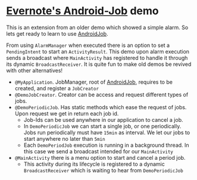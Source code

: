 # [Evernote's Android-Job](https://github.com/evernote/android-job) demo

This is an extension from an older demo which showed a simple alarm.  So lets get ready to learn to use [AndroidJob](https://github.com/evernote/android-job).

From using `AlarmManager` when executed there is an option to set a `PendingIntent` to start an `ActivityResult`. This demo upon alarm execution sends a broadcast where `MainActivity` has registered to handle it through its dynamic `BroadcastReceiver`. It is quite fun to make old demos be revived with other alternatives!

* `@MyApplication`. JobManager, root of [AndroidJob](https://github.com/evernote/android-job), requires to be created, and register a `JobCreator`
* `@DemoJobCreator`. Creator can be access and request different types of jobs.
* `@DemoPeriodicJob`. Has static methods which ease the request of jobs. Upon request we get in return each job id. 
    * Job-Ids can be used anywhere in our application to cancel a job.
    * In `DemoPeriodicJob` we can start a single job, or one periodically. Jobs run periodically must have `15min` as interval. We let our jobs to start anywhere no later than `5min`
    * Each `DemoPeriodJob` execution is running in a background thread. In this case we send a broadcast intended for our `MainActivity`
*  `@MainActivity` there is a menu option to start and cancel a period job. 
    * This activity during its lifecycle is registered to a dynamic `BroadcastReceiver` which is waiting to hear from `DemoPeriodicJob`

